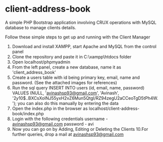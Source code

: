 # client-address-book
A simple PHP Bootstrap application involving CRUX operations with MySQL database to manage clients details.

Follow these simple steps to get up and running with the Client Manager

1. Download and install XAMPP, start Apache and MySQL from the control panel
2. Clone the repository and paste it in C:\xampp\htdocs folder
3. Open localhost/phpmyadmin
4. From the left panel, create a new database, name it as 'client_address_book'
5. Create a users table with id being primary key, email, name and password. (See the attached images for references)
6. Run the sql query INSERT INTO users (id, email, name, password)
   VALUES (NULL, 'avinashsp93@gmail.com', 'Avinash', '$2y$10$..BXCsXoINJ55yxH2vZ6Mun5QtgI/RZ94zegU2aCCeoTgD5tPh4W.');
   you can also do this manually by entering the data
7. Open the index.php in the browser as localhost/client-address-book/index.php
8. Login with the following credentials
   username - avinashsp93@gmail.com
   password - avi
9. Now you can go on by Adding, Editing or Deleting the Clients
10.For further queries, drop a mail at avinashsp93@gmail.com
